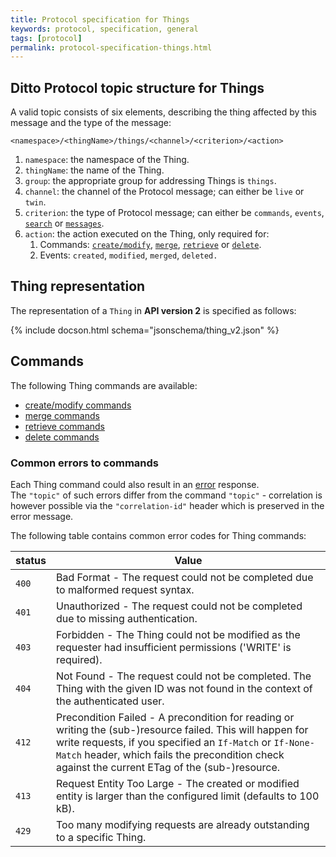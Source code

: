 ```yaml
---
title: Protocol specification for Things
keywords: protocol, specification, general
tags: [protocol]
permalink: protocol-specification-things.html
---
```



## Ditto Protocol topic structure for Things

A valid topic consists of six elements, describing the thing affected by this message and the type of the message:

```
<namespace>/<thingName>/things/<channel>/<criterion>/<action>
```

1. `namespace`: the namespace of the Thing.
2. `thingName`: the name of the Thing.
3. `group`: the appropriate group for addressing Things is `things`. 
4. `channel`: the channel of the Protocol message; can either be `live` or `twin`.
5. `criterion`: the type of Protocol message; can either be `commands`, `events`, 
   [`search`](protocol-specification-things-search.html) or [`messages`](protocol-specification-things-messages.html).
6. `action`: the action executed on the Thing, only required for:
    1. Commands: [`create/modify`](protocol-specification-things-create-or-modify.html),
       [`merge`](protocol-specification-things-merge.html),
       [`retrieve`](protocol-specification-things-retrieve.html) or
       [`delete`](protocol-specification-things-delete.html).
    2. Events: `created`, `modified`, `merged`, `deleted.`


## Thing representation

The representation of a `Thing` in **API version 2** is specified as follows:

{% include docson.html schema="jsonschema/thing_v2.json" %}


## Commands

The following Thing commands are available:
* [create/modify commands](protocol-specification-things-create-or-modify.html)
* [merge commands](protocol-specification-things-merge.html)
* [retrieve commands](protocol-specification-things-retrieve.html)
* [delete commands](protocol-specification-things-delete.html)

### Common errors to commands

Each Thing command could also result in an [error](protocol-specification-errors.html) response.  
The `"topic"` of such errors differ from the command `"topic"` - correlation is however possible via the
`"correlation-id"` header which is preserved in the error message.

The following table contains common error codes for Thing commands:

| **status** | Value                                                                                                                                                                                                                                                                    |
|------------|--------------------------------------------------------------------------------------------------------------------------------------------------------------------------------------------------------------------------------------------------------------------------|
|    `400`   | Bad Format - The request could not be completed due to malformed request syntax.                                                                                                                                                                                         |
|    `401`   | Unauthorized - The request could not be completed due to missing authentication.                                                                                                                                                                                         |
|    `403`   | Forbidden - The Thing could not be modified as the requester had insufficient permissions ('WRITE' is required).                                                                                                                                                         |
|    `404`   | Not Found - The request could not be completed. The Thing with the given ID was not found in the context of the authenticated user.                                                                                                                                      |
|    `412`   | Precondition Failed - A precondition for reading or writing the (sub-)resource failed. This will happen for write requests, if you specified an `If-Match` or `If-None-Match` header, which fails the precondition check against the current ETag of the (sub-)resource. |
|    `413`   | Request Entity Too Large - The created or modified entity is larger than the configured limit (defaults to 100 kB).                                                                                                                                                      |
|    `429`   | Too many modifying requests are already outstanding to a specific Thing.                                                                                                                                                                                                 |
